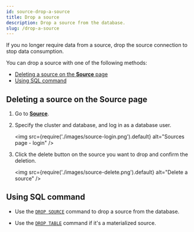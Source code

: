 ```yaml
---
id: source-drop-a-source
title: Drop a source
description: Drop a source from the database.
slug: /drop-a-source
---
```


If you no longer require data from a source, drop the source connection to stop data consumption.

You can drop a source with one of the following methods:

- [Deleting a source on the **Source** page](#deleting-a-source-on-the-source-page)
- [Using SQL command](#using-sql-command)

## Deleting a source on the **Source** page

1. Go to [**Source**](https://risingwave.cloud/source/).

2. Specify the cluster and database, and log in as a database user.

    <img
    src={require('./images/source-login.png').default}
    alt="Sources page - login"
    />

3. Click the delete button on the source you want to drop and confirm the deletion.

    <img
    src={require('./images/source-delete.png').default}
    alt="Delete a source"
    />

## Using SQL command

- Use the [`DROP SOURCE`](https://docs.risingwave.com/docs/current/sql-drop-source/) command to drop a source from the database.

- Use the [`DROP TABLE`](https://docs.risingwave.com/docs/current/sql-drop-table/) command if it's a materialized source.
